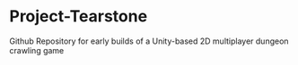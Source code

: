 # Project-Tearstone
Github Repository for early builds of a Unity-based 2D multiplayer dungeon crawling game
